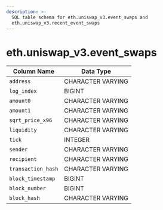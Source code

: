 ```yaml
---
description: >-
  SQL table schema for eth.uniswap_v3.event_swaps and
  eth.uniswap_v3.recent_event_swaps
---
```


# eth.uniswap\_v3.event\_swaps

| Column Name        | Data Type         |
| ------------------ | ----------------- |
| `address`          | CHARACTER VARYING |
| `log_index`        | BIGINT            |
| `amount0`          | CHARACTER VARYING |
| `amount1`          | CHARACTER VARYING |
| `sqrt_price_x96`   | CHARACTER VARYING |
| `liquidity`        | CHARACTER VARYING |
| `tick`             | INTEGER           |
| `sender`           | CHARACTER VARYING |
| `recipient`        | CHARACTER VARYING |
| `transaction_hash` | CHARACTER VARYING |
| `block_timestamp`  | BIGINT            |
| `block_number`     | BIGINT            |
| `block_hash`       | CHARACTER VARYING |
